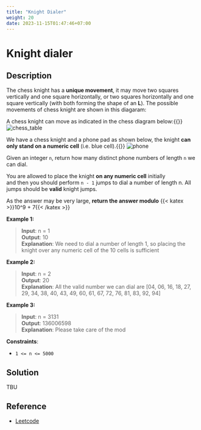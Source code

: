```yaml
---
title: "Knight Dialer"
weight: 20
date: 2023-11-15T01:47:46+07:00
---
```


# Knight dialer

## Description

The chess knight has a **unique movement**, it may move two squares vertically and one square horizontally, or two squares horizontally and one square vertically (with both forming the shape of an **L**). The possible movements of chess knight are shown in this diagaram:

A chess knight can move as indicated in the chess diagram below:{{<nl>}}
![chess_table](/chess_table.png)

We have a chess knight and a phone pad as shown below, the knight **can only stand on a numeric cell** (i.e. blue cell).{{<nl>}}
![phone](/phone.png)

Given an integer `n`, return how many distinct phone numbers of length `n` we can dial.

You are allowed to place the knight **on any numeric cell** initially\
and then you should perform `n - 1` jumps to dial a number of length n. All jumps should be **valid** knight jumps.

As the answer may be very large, **return the answer modulo** {{< katex >}}10^9 + 7{{< /katex >}}

**Example 1:**

> **Input**: n = 1\
> **Output**: 10\
> **Explanation**: We need to dial a number of length 1, so placing the knight over any numeric cell of the 10 cells is sufficient

**Example 2:**

> **Input**: n = 2\
> **Output**: 20\
> **Explanation**: All the valid number we can dial are [04, 06, 16, 18, 27, 29, 34, 38, 40, 43, 49, 60, 61, 67, 72, 76, 81, 83, 92, 94]

**Example 3:**

> **Input**: n = 3131\
> **Output**: 136006598\
> **Explanation**: Please take care of the mod

**Constraints**:

- `1 <= n <= 5000`

## Solution

TBU

## Reference

- [Leetcode](https://leetcode.com/problems/knight-dialer)
